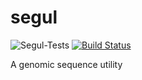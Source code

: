 # segul
![Segul-Tests](https://github.com/hhandika/segul/workflows/Segul-Tests/badge.svg)
[![Build Status](https://www.travis-ci.com/hhandika/segul.svg?branch=main)](https://www.travis-ci.com/hhandika/segul)

A genomic sequence utility
